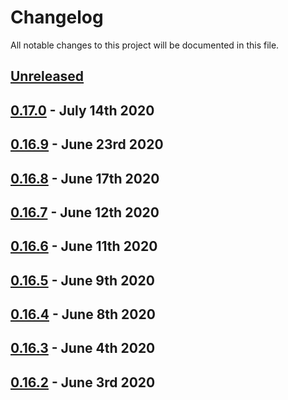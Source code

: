 # Changelog

All notable changes to this project will be documented in this file.

## [Unreleased][HEAD]

## [0.17.0] - July 14th 2020

## [0.16.9] - June 23rd 2020

## [0.16.8] - June 17th 2020

## [0.16.7] - June 12th 2020

## [0.16.6] - June 11th 2020

## [0.16.5] - June 9th 2020

## [0.16.4] - June 8th 2020

## [0.16.3] - June 4th 2020

## [0.16.2] - June 3rd 2020

[0.16.2]: https://github.com/Esri/solution.js/compare/a41f3b856898e7fbac679ffb44de1c38f55260e3...v0.16.2 "v0.16.2"
[0.16.3]: https://github.com/Esri/solution.js/compare/v0.16.2...v0.16.3 "v0.16.3"
[0.16.4]: https://github.com/Esri/solution.js/compare/v0.16.3...v0.16.4 "v0.16.4"
[0.16.5]: https://github.com/Esri/solution.js/compare/v0.16.4...v0.16.5 "v0.16.5"
[0.16.6]: https://github.com/Esri/solution.js/compare/v0.16.5...v0.16.6 "v0.16.6"
[0.16.7]: https://github.com/Esri/solution.js/compare/v0.16.6...v0.16.7 "v0.16.7"
[0.16.8]: https://github.com/Esri/solution.js/compare/v0.16.7...v0.16.8 "v0.16.8"
[0.16.9]: https://github.com/Esri/solution.js/compare/v0.16.8...v0.16.9 "v0.16.9"
[0.17.0]: https://github.com/Esri/solution.js/compare/v0.16.9...v0.17.0 "v0.17.0"
[HEAD]: https://github.com/Esri/solution.js/compare/v0.17.0...HEAD "Unreleased Changes"
